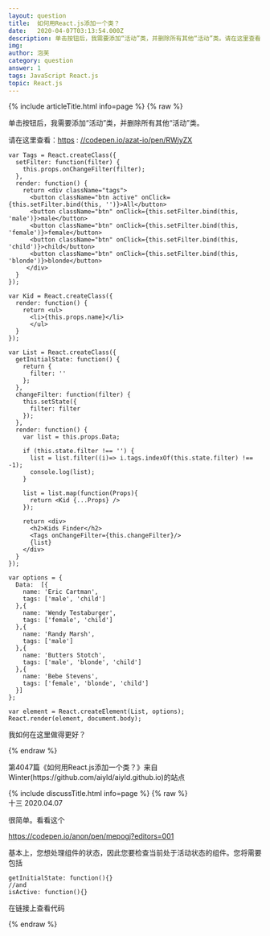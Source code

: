 ```yaml
---
layout: question
title:  如何用React.js添加一个类？
date:   2020-04-07T03:13:54.000Z
description: 单击按钮后，我需要添加“活动”类，并删除所有其他“活动”类。请在这里查看：https   //codepen.io/azat-io/pen/RWjyZ...
img: 
author: 泡芙
category: question
answer: 1
tags: JavaScript React.js
topic: React.js
---
```

<div class="article-root">
  <div class="article">
    {% include articleTitle.html info=page %}
    {% raw %}
    <div class="article-content"><p><font style="vertical-align: inherit;"><font style="vertical-align: inherit;">单击按钮后，我需要添加“活动”类，并删除所有其他“活动”类。</font></font></p>

<p><font style="vertical-align: inherit;"><font style="vertical-align: inherit;">请在这里查看：</font><a href="https://codepen.io/azat-io/pen/RWjyZX" rel="noreferrer"><font style="vertical-align: inherit;">https</font></a><font style="vertical-align: inherit;"> : </font></font><a href="https://codepen.io/azat-io/pen/RWjyZX" rel="noreferrer"><font style="vertical-align: inherit;"><font style="vertical-align: inherit;">//codepen.io/azat-io/pen/RWjyZX</font></font></a></p>

<pre><code>var Tags = React.createClass({<font></font>
  setFilter: function(filter) {<font></font>
    this.props.onChangeFilter(filter);<font></font>
  },<font></font>
  render: function() {<font></font>
    return &lt;div className="tags"&gt;<font></font>
      &lt;button className="btn active" onClick={this.setFilter.bind(this, '')}&gt;All&lt;/button&gt;<font></font>
      &lt;button className="btn" onClick={this.setFilter.bind(this, 'male')}&gt;male&lt;/button&gt;<font></font>
      &lt;button className="btn" onClick={this.setFilter.bind(this, 'female')}&gt;female&lt;/button&gt;<font></font>
      &lt;button className="btn" onClick={this.setFilter.bind(this, 'child')}&gt;child&lt;/button&gt;<font></font>
      &lt;button className="btn" onClick={this.setFilter.bind(this, 'blonde')}&gt;blonde&lt;/button&gt;<font></font>
     &lt;/div&gt;<font></font>
  }<font></font>
});<font></font>
<font></font>
var Kid = React.createClass({<font></font>
  render: function() {<font></font>
    return &lt;ul&gt;<font></font>
      &lt;li&gt;{this.props.name}&lt;/li&gt;<font></font>
      &lt;/ul&gt;<font></font>
  }<font></font>
});<font></font>
<font></font>
var List = React.createClass({<font></font>
  getInitialState: function() {<font></font>
    return {<font></font>
      filter: ''<font></font>
    };<font></font>
  },<font></font>
  changeFilter: function(filter) {<font></font>
    this.setState({<font></font>
      filter: filter<font></font>
    });<font></font>
  },<font></font>
  render: function() {<font></font>
    var list = this.props.Data;<font></font>
<font></font>
    if (this.state.filter !== '') {<font></font>
      list = list.filter((i)=&gt; i.tags.indexOf(this.state.filter) !== -1);<font></font>
      console.log(list);<font></font>
    } <font></font>
<font></font>
    list = list.map(function(Props){<font></font>
      return &lt;Kid {...Props} /&gt;<font></font>
    });<font></font>
<font></font>
    return &lt;div&gt;<font></font>
      &lt;h2&gt;Kids Finder&lt;/h2&gt;<font></font>
      &lt;Tags onChangeFilter={this.changeFilter}/&gt;<font></font>
      {list}<font></font>
    &lt;/div&gt;<font></font>
  }<font></font>
});<font></font>
<font></font>
var options = {<font></font>
  Data:  [{<font></font>
    name: 'Eric Cartman',<font></font>
    tags: ['male', 'child']<font></font>
  },{<font></font>
    name: 'Wendy Testaburger',<font></font>
    tags: ['female', 'child']<font></font>
  },{<font></font>
    name: 'Randy Marsh',<font></font>
    tags: ['male']<font></font>
  },{<font></font>
    name: 'Butters Stotch',<font></font>
    tags: ['male', 'blonde', 'child']<font></font>
  },{<font></font>
    name: 'Bebe Stevens',<font></font>
    tags: ['female', 'blonde', 'child']<font></font>
  }]<font></font>
};<font></font>
<font></font>
var element = React.createElement(List, options);<font></font>
React.render(element, document.body);<font></font>
</code></pre>

<p><font style="vertical-align: inherit;"><font style="vertical-align: inherit;">我如何在这里做得更好？</font></font></p></div>
    {% endraw %}
  </div>
  <p class="winter_mark">第4047篇《如何用React.js添加一个类？》来自Winter(https://github.com/aiyld/aiyld.github.io)的站点</p>
  <div class="discuss-wrapper">
    {% include discussTitle.html info=page %}
    {% raw %}
    <div class="discuss-list">
    <div class="discuss-item">
        <div class="discuss-parent">
          <div class="discuss-meta">
            <span class="discuss-user">十三</span>
            <span class="discuss-time">2020.04.07</span>
          </div>
          <div class="discuss-comment"><p><font style="vertical-align: inherit;"><font style="vertical-align: inherit;">很简单。</font><font style="vertical-align: inherit;">看看这个</font></font></p>

<p><a href="https://codepen.io/anon/pen/mepogj?editors=001"><font style="vertical-align: inherit;"><font style="vertical-align: inherit;">https://codepen.io/anon/pen/mepogj?editors=001</font></font></a></p>

<p><font style="vertical-align: inherit;"><font style="vertical-align: inherit;">基本上，您想处理组件的状态，因此您要检查当前处于活动状态的组件。</font><font style="vertical-align: inherit;">您将需要包括</font></font></p>

<pre><code>getInitialState: function(){}<font></font>
//and <font></font>
isActive: function(){}<font></font>
</code></pre>

<p><font style="vertical-align: inherit;"><font style="vertical-align: inherit;">在链接上查看代码</font></font></p></div>
        </div></div>
    </div>
    {% endraw %}
  </div>
<div>
